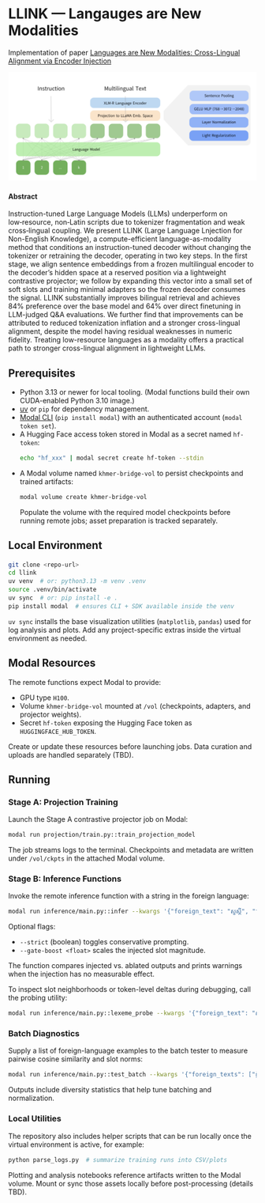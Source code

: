 # LLINK — Langauges are New Modalities

Implementation of paper [Languages are New Modalities: Cross-Lingual Alignment via Encoder Injection](https://example.com)

![LLINK Architecture](images/architecture.png)

#### Abstract

Instruction-tuned Large Language Models (LLMs) underperform on low‑resource, non‑Latin scripts due to tokenizer fragmentation and weak cross‑lingual coupling. We present LLINK (Large Language Lnjection for Non-English Knowledge), a compute-efficient language-as-modality method that conditions an instruction-tuned decoder without changing the tokenizer or retraining the decoder, operating in two key steps. In the first stage, we align sentence embeddings from a frozen multilingual encoder to the decoder’s hidden space at a reserved position via a lightweight contrastive projector; we follow by expanding this vector into a small set of soft slots and training minimal adapters so the frozen decoder consumes the signal. LLINK substantially improves bilingual retrieval and achieves 84\% preference over the base model and 64\% over direct finetuning in LLM-judged Q\&A evaluations. We further find that improvements can be attributed to reduced tokenization inflation and a stronger cross-lingual alignment, despite the model having residual weaknesses in numeric fidelity. Treating low-resource languages as a modality offers a practical path to stronger cross-lingual alignment in lightweight LLMs.

## Prerequisites

- Python 3.13 or newer for local tooling. (Modal functions build their own CUDA-enabled Python 3.10 image.)
- [uv](https://docs.astral.sh/uv/) or `pip` for dependency management.
- [Modal CLI](https://modal.com/docs/guide/cli) (`pip install modal`) with an authenticated account (`modal token set`).
- A Hugging Face access token stored in Modal as a secret named `hf-token`:
  ```bash
  echo "hf_xxx" | modal secret create hf-token --stdin
  ```
- A Modal volume named `khmer-bridge-vol` to persist checkpoints and trained artifacts:
  ```bash
  modal volume create khmer-bridge-vol
  ```
  Populate the volume with the required model checkpoints before running remote jobs; asset preparation is tracked separately.

## Local Environment

```bash
git clone <repo-url>
cd llink
uv venv  # or: python3.13 -m venv .venv
source .venv/bin/activate
uv sync  # or: pip install -e .
pip install modal  # ensures CLI + SDK available inside the venv
```

`uv sync` installs the base visualization utilities (`matplotlib`, `pandas`) used for log analysis and plots. Add any project-specific extras inside the virtual environment as needed.

## Modal Resources

The remote functions expect Modal to provide:

- GPU type `H100`.
- Volume `khmer-bridge-vol` mounted at `/vol` (checkpoints, adapters, and projector weights).
- Secret `hf-token` exposing the Hugging Face token as `HUGGINGFACE_HUB_TOKEN`.

Create or update these resources before launching jobs. Data curation and uploads are handled separately (TBD).

## Running

### Stage A: Projection Training

Launch the Stage A contrastive projector job on Modal:

```bash
modal run projection/train.py::train_projection_model
```

The job streams logs to the terminal. Checkpoints and metadata are written under `/vol/ckpts` in the attached Modal volume.

### Stage B: Inference Functions

Invoke the remote inference function with a string in the foreign language:

```bash
modal run inference/main.py::infer --kwargs '{"foreign_text": "សួស្តី", "task_type": "translate_to_english"}'
```

Optional flags:

- `--strict` (boolean) toggles conservative prompting.
- `--gate-boost <float>` scales the injected slot magnitude.

The function compares injected vs. ablated outputs and prints warnings when the injection has no measurable effect.

To inspect slot neighborhoods or token-level deltas during debugging, call the probing utility:

```bash
modal run inference/main.py::lexeme_probe --kwargs '{"foreign_text": "សួស្តី"}'
```

### Batch Diagnostics

Supply a list of foreign-language examples to the batch tester to measure pairwise cosine similarity and slot norms:

```bash
modal run inference/main.py::test_batch --kwargs '{"foreign_texts": ["ខ្ញុំស្រឡាញ់ភាសាខ្មែរ", "សួស្តី"]}'
```

Outputs include diversity statistics that help tune batching and normalization.

### Local Utilities

The repository also includes helper scripts that can be run locally once the virtual environment is active, for example:

```bash
python parse_logs.py  # summarize training runs into CSV/plots
```

Plotting and analysis notebooks reference artifacts written to the Modal volume. Mount or sync those assets locally before post-processing (details TBD).
